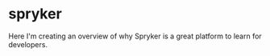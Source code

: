 # spryker
Here I'm creating an overview of why Spryker is a great platform to learn for developers.

